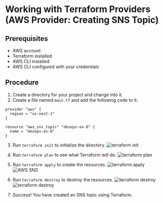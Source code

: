 # Working with Terraform Providers (AWS Provider: Creating SNS Topic)

## Prerequisites

- AWS account
- Terraform installed
- AWS CLI installed
- AWS CLI configured with your credentials

## Procedure

1. Create a directory for your project and change into it.
2. Create a file named `main.tf` and add the following code to it:

``` hcl
provider "aws" {
  region = "us-east-1"
}

resource "aws_sns_topic" "devops-ex-8" {
  name = "devops-ex-8"
}
```

3. Run `terraform init` to initialize the directory.
![terraform init](./assets/Ex-8/Ex-8.1.png)
4. Run `terraform plan` to see what Terraform will do.
![terraform plan](./assets/Ex-8/Ex-8.2.png)
5. Run `terraform apply` to create the resources.
![terraform apply](./assets/Ex-8/Ex-8.3.png)
![AWS SNS](./assets/Ex-8/Ex-8.4.png)
6. Run `terraform destroy` to destroy the resources.
![terraform destroy](./assets/Ex-8/Ex-8.5.png)
![terraform destroy](./assets/Ex-8/Ex-8.6.png)

7. Success! You have created an SNS topic using Terraform.

